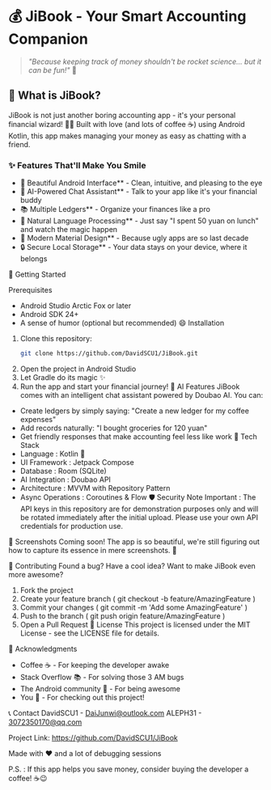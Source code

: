 # 💰 JiBook - Your Smart Accounting Companion

> *"Because keeping track of money shouldn't be rocket science... but it can be fun!"* 🚀

## 🎯 What is JiBook?

JiBook is not just another boring accounting app - it's your personal financial wizard! 🧙‍♂️ Built with love (and lots of coffee ☕) using Android Kotlin, this app makes managing your money as easy as chatting with a friend.

### ✨ Features That'll Make You Smile

- 📱 Beautiful Android Interface** - Clean, intuitive, and pleasing to the eye
- 🤖 AI-Powered Chat Assistant** - Talk to your app like it's your financial buddy
- 📚 Multiple Ledgers** - Organize your finances like a pro
- 💬 Natural Language Processing** - Just say "I spent 50 yuan on lunch" and watch the magic happen
- 🎨 Modern Material Design** - Because ugly apps are so last decade
- 🔒 Secure Local Storage** - Your data stays on your device, where it belongs

 🚀 Getting Started

Prerequisites
- Android Studio Arctic Fox or later
- Android SDK 24+
- A sense of humor (optional but recommended) 😄
Installation

1. Clone this repository:
   ```bash
   git clone https://github.com/DavidSCU1/JiBook.git
2. Open the project in Android Studio
3. Let Gradle do its magic ✨
4. Run the app and start your financial journey!
 🤖 AI Features
JiBook comes with an intelligent chat assistant powered by Doubao AI. You can:

- Create ledgers by simply saying: "Create a new ledger for my coffee expenses"
- Add records naturally: "I bought groceries for 120 yuan"
- Get friendly responses that make accounting feel less like work
 🔧 Tech Stack
- Language : Kotlin 💜
- UI Framework : Jetpack Compose
- Database : Room (SQLite)
- AI Integration : Doubao API
- Architecture : MVVM with Repository Pattern
- Async Operations : Coroutines & Flow
 🛡️ Security Note
Important : The API keys in this repository are for demonstration purposes only and will be rotated immediately after the initial upload. Please use your own API credentials for production use.

 📱 Screenshots
Coming soon! The app is so beautiful, we're still figuring out how to capture its essence in mere screenshots. 📸

 🤝 Contributing
Found a bug? Have a cool idea? Want to make JiBook even more awesome?

1. Fork the project
2. Create your feature branch ( git checkout -b feature/AmazingFeature )
3. Commit your changes ( git commit -m 'Add some AmazingFeature' )
4. Push to the branch ( git push origin feature/AmazingFeature )
5. Open a Pull Request
 📄 License
This project is licensed under the MIT License - see the LICENSE file for details.

 🙏 Acknowledgments
- Coffee ☕ - For keeping the developer awake
- Stack Overflow 📚 - For solving those 3 AM bugs
- The Android community 🤖 - For being awesome
- You 👤 - For checking out this project!

 📞 Contact
DavidSCU1 - DaiJunwi@outlook.com
ALEPH31 - 3072350170@qq.com

Project Link: https://github.com/DavidSCU1/JiBook

Made with ❤️ and a lot of debugging sessions

P.S. : If this app helps you save money, consider buying the developer a coffee! ☕😉
